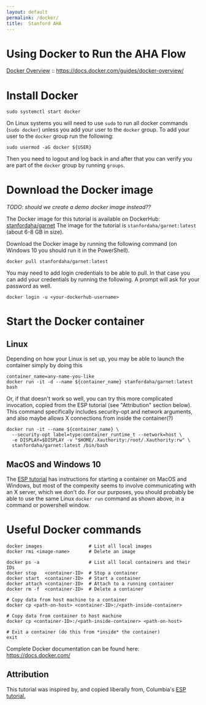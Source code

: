 ```yaml
---
layout: default
permalink: /docker/
title:  Stanford AHA
---
```

# Using Docker to Run the AHA Flow

[Docker Overview](https://docs.docker.com/guides/docker-overview/) :: 
<https://docs.docker.com/guides/docker-overview/>

# Install Docker

```
sudo systemctl start docker
```

On Linux systems you will need to use `sudo` to run all docker commands (`sudo docker`) unless you add your user to the `docker` group. To add your user to the `docker` group run the following:
```
sudo usermod -aG docker ${USER}
```

Then you need to logout and log back in and after that you can verify you are part of the `docker` group by running `groups`.

# Download the Docker image

<i>TODO: should we create a demo docker image instead??</i>

The Docker image for this tutorial is available on DockerHub:
<a href=https://hub.docker.com/r/stanfordaha/garnet/>stanfordaha/garnet</a>
The image for the tutorial is `stanfordaha/garnet:latest` (about 6-8 GB in size).

Download the Docker image by running the following command (on Windows 10 you should run it in the PowerShell).
```
docker pull stanfordaha/garnet:latest
```
You may need to add login credentials to be able to pull. In that case you can add your credentials by running the following. A prompt will ask for your password as well.
```
docker login -u <your-dockerhub-username>
```

# Start the Docker container

## Linux

Depending on how your Linux is set up, you may be able to launch the container simply by doing this
```
container_name=any-name-you-like
docker run -it -d --name ${container_name} stanfordaha/garnet:latest bash
```

Or, if that doesn't work so well, you can try this more complicated invocation, copied from the ESP tutorial (see "Attribution" section below). This command specifically includes security-opt and network arguments, and also maybe allows X connections from inside the container(?)
```
docker run -it --name ${container_name} \
  --security-opt label=type:container_runtime_t --network=host \
  -e DISPLAY=$DISPLAY -v "$HOME/.Xauthority:/root/.Xauthority:rw" \
  stanfordaha/garnet:latest /bin/bash
```
## MacOS and Windows 10

The <a href=https://esp.cs.columbia.edu/tutorials/isca2024/docker/>ESP tutorial</a> has instructions for starting a container on MacOS and Windows, but most of the compexity seems to involve communicating with an X server, which we don't do. For our purposes, you should probably be able to use the same Linux `docker run` command as shown above, in a command or powershell window.

# Useful Docker commands
```
docker images                 # List all local images
docker rmi <image-name>       # Delete an image

docker ps -a                  # List all local containers and their IDs
docker stop   <container-ID>  # Stop a container
docker start  <container-ID>  # Start a container
docker attach <container-ID>  # Attach to a running container
docker rm -f  <container-ID>  # Delete a container

# Copy data from host machine to a container
docker cp <path-on-host> <container-ID>:/<path-inside-container>

# Copy data from container to host machine
docker cp <container-ID>:/<path-inside-container> <path-on-host>

# Exit a container (do this from *inside* the container)
exit   
```
Complete Docker documentation can be found here: <https://docs.docker.com/>


## Attribution

This tutorial was inspired by, and copied liberally from, Columbia's <a href=https://esp.cs.columbia.edu/tutorials/isca2024/docker/>ESP tutorial.</a>



